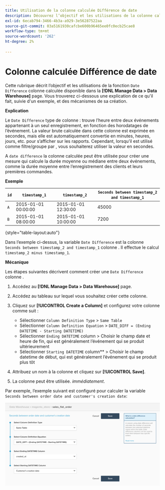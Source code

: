 ```yaml
---
title: Utilisation de la colonne calculée Différence de date
description: Découvrez l’objectif et les utilisations de la colonne calculée Différence par date .
exl-id: 6ecab794-3466-4b3a-a929-3e56287522aa
source-git-commit: 03a5161930cafcbe600b96465ee0fc0ecb25cae8
workflow-type: tm+mt
source-wordcount: '262'
ht-degree: 2%

---
```


# Colonne calculée Différence de date

Cette rubrique décrit l’objectif et les utilisations de la fonction `Date Difference` colonne calculée disponible dans la **[!DNL Manage Data > Data Warehouse]** page. Vous trouverez ci-dessous une explication de ce qu&#39;il fait, suivie d&#39;un exemple, et des mécanismes de sa création.

**Explication**

Le `Date Difference` type de colonne : trouve l’heure entre deux événements appartenant à un seul enregistrement, en fonction des horodatages de l’événement. La valeur brute calculée dans cette colonne est exprimée en secondes, mais elle est automatiquement convertie en minutes, heures, jours, etc. pour s’afficher sur les rapports. Cependant, lorsqu’il est utilisé comme filtre/groupe par , vous souhaiterez utiliser la valeur en secondes.

A `date difference` la colonne calculée peut être utilisée pour créer une mesure qui calcule la durée moyenne ou médiane entre deux événements, comme la durée moyenne entre l’enregistrement des clients et leurs premières commandes.

**Exemple**

| **`id`** | **`timestamp_1`** | **`timestamp_2`** | **`Seconds between timestamp_2 and timestamp_1`** |
|--- |--- |--- |--- |
| `A` | 2015-01-01 00:00:00 | 2015-01-01 12:30:00 | 45000 |
| `B` | 2015-01-01 08:00:00 | 2015-01-01 10:00:00 | 7200 |

{style=&quot;table-layout:auto&quot;}


Dans l’exemple ci-dessus, la variable `Date Difference` est la colonne `Seconds between timestamp_2 and timestamp_1` colonne . Il effectue le calcul `timestamp_2 minus timestamp_1`.

**Mécanique**

Les étapes suivantes décrivent comment créer une `Date Difference` colonne .

1. Accédez au **[!DNL Manage Data > Data Warehouse]** page.
1. Accédez au tableau sur lequel vous souhaitez créer cette colonne.
1. Cliquez sur **[!UICONTROL Create a Column]** et configurez votre colonne comme suit :
   * Sélectionner `Column Definition Type` > `Same Table`
   * Sélectionner `Column Definition Equation` > `DATE_DIFF = (Ending DATETIME - Starting DATETIME)`
   * Sélectionner `Ending DATETIME` column > Choisir le champ date et heure de fin, qui est généralement l’événement qui se produit ultérieurement
   * Sélectionner `Starting DATETIME` column** > Choisir le champ datetime de début, qui est généralement l’événement qui se produit plus tôt

1. Attribuez un nom à la colonne et cliquez sur **[!UICONTROL Save]**.
1. La colonne peut être utilisée. *immédiatement*.

Par exemple, l’exemple suivant est configuré pour calculer la variable `Seconds between order date and customer's creation date`:

![](../../assets/date_diff.png)
